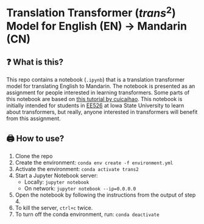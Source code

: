 # Translation Transformer ($trans^2$) Model for English (EN) $\rightarrow$ Mandarin (CN)

## ❓ What is this?
This repo contains a notebook (`.ipynb`) that is a translation transformer model for translating English to Mandarin. The notebook is presented as an assignment for people interested in learning transformers. Some parts of this notebook are based on [this tutorial by cuicaihao](https://cuicaihao.com/the-annotated-transformer-english-to-chinese-translator/). This notebook is initially intended for students in [EE526](https://catalog.iastate.edu/azcourses/e_e/#:~:text=EE%205260%3A%20Deep%20Learning%3A%20Theory%20and%20Practice) at Iowa State University to learn about transformers, but really, anyone interested in transformers will benefit from this assignment.

## 🖨️ How to use?
1. Clone the repo
2. Create the environment: `conda env create -f environment.yml`
3. Activate the environment: `conda activate trans2`
4. Start a Jupyter Notebook server:
    - Locally: `jupyter notebook`
    - On network: `jupyter notebook --ip=0.0.0.0`
5. Open the notebook by following the instructions from the output of step 4.
6. To kill the server, `ctrl+c` twice.
7. To turn off the conda environment, run: `conda deactivate`

